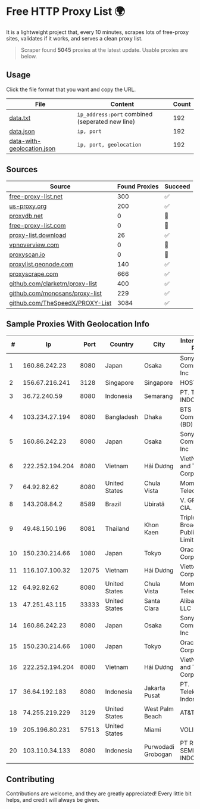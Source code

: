 
# Free HTTP Proxy List 🌍

It is a lightweight project that, every 10 minutes, scrapes lots of free-proxy sites, validates if it works, and serves a clean proxy list.


> Scraper found **5045** proxies at the latest update. Usable proxies are below.

## Usage

Click the file format that you want and copy the URL.


|File|Content|Count|
|----|-------|-----|
|[data.txt](https://raw.githubusercontent.com/themiralay/Proxy-List-World/master/data.txt)|`ip_address:port` combined (seperated new line)|192|
|[data.json](https://raw.githubusercontent.com/themiralay/Proxy-List-World/master/data.json)|`ip, port`|192|
|[data-with-geolocation.json](https://raw.githubusercontent.com/themiralay/Proxy-List-World/master/data-with-geolocation.json)|`ip, port, geolocation`|192|

## Sources

|Source|Found Proxies|Succeed|
|------|-------------|-------|
|[free-proxy-list.net](https://free-proxy-list.net)|300|✅|
|[us-proxy.org](https://www.us-proxy.org)|200|✅|
|[proxydb.net](http://proxydb.net)|0|🚫|
|[free-proxy-list.com](https://free-proxy-list.com/?page=&port=&type%5B%5D=http&type%5B%5D=https&up_time=0&search=Search)|0|🚫|
|[proxy-list.download](https://www.proxy-list.download/HTTP)|26|✅|
|[vpnoverview.com](https://vpnoverview.com/privacy/anonymous-browsing/free-proxy-servers)|0|🚫|
|[proxyscan.io](https://www.proxyscan.io)|0|🚫|
|[proxylist.geonode.com](https://proxylist.geonode.com/api/proxy-list?limit=300&page=1&sort_by=lastChecked&sort_type=desc&protocols=http,https)|140|✅|
|[proxyscrape.com](https://api.proxyscrape.com/v2/?request=displayproxies&protocol=http&timeout=10000&country=all&ssl=all&anonymity=all)|666|✅|
|[github.com/clarketm/proxy-list](https://raw.githubusercontent.com/clarketm/proxy-list/master/proxy-list-raw.txt)|400|✅|
|[github.com/monosans/proxy-list](https://raw.githubusercontent.com/monosans/proxy-list/main/proxies/http.txt)|229|✅|
|[github.com/TheSpeedX/PROXY-List](https://raw.githubusercontent.com/TheSpeedX/PROXY-List/master/http.txt)|3084|✅|


## Sample Proxies With Geolocation Info

|#|Ip|Port|Country|City|Internet Service Provider|
|-|--|----|-------|----|-------------------------|
|1|160.86.242.23|8080|Japan|Osaka|Sony Network Communications Inc|
|2|156.67.216.241|3128|Singapore|Singapore|HOSTINGER SG|
|3|36.72.240.59|8080|Indonesia|Semarang|PT. TELKOM INDONESIA|
|4|103.234.27.194|8080|Bangladesh|Dhaka|BTS Communications (BD) Ltd|
|5|160.86.242.23|8080|Japan|Osaka|Sony Network Communications Inc|
|6|222.252.194.204|8080|Vietnam|Hải Dương|VietNam Post and Telecom Corporation|
|7|64.92.82.62|8080|United States|Chula Vista|Momentum Telecom, Inc.|
|8|143.208.84.2|8589|Brazil|Ubiratã|V. GRAZIOLI & CIA. LTDA. - ME|
|9|49.48.150.196|8081|Thailand|Khon Kaen|Triple T Broadband Public Company Limited|
|10|150.230.214.66|1080|Japan|Tokyo|Oracle Corporation|
|11|116.107.100.32|12075|Vietnam|Hải Dương|Viettel Corporation|
|12|64.92.82.62|8080|United States|Chula Vista|Momentum Telecom, Inc.|
|13|47.251.43.115|33333|United States|Santa Clara|Alibaba Cloud LLC|
|14|160.86.242.23|8080|Japan|Osaka|Sony Network Communications Inc|
|15|150.230.214.66|1080|Japan|Tokyo|Oracle Corporation|
|16|222.252.194.204|8080|Vietnam|Hải Dương|VietNam Post and Telecom Corporation|
|17|36.64.192.183|8080|Indonesia|Jakarta Pusat|PT. Telekomunikasi Indonesia|
|18|74.255.219.229|3129|United States|West Palm Beach|AT&T Corp.|
|19|205.196.80.231|57513|United States|Miami|VOLICO|
|20|103.110.34.133|8080|Indonesia|Purwodadi Grobogan|PT RECONET SEMESTA INDONESIA|



## Contributing

Contributions are welcome, and they are greatly appreciated! Every
little bit helps, and credit will always be given.

